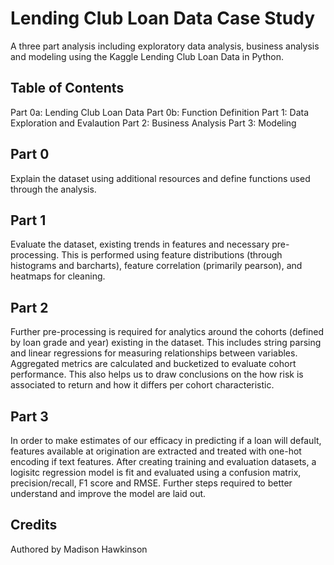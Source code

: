 # Lending Club Loan Data Case Study

A three part analysis including exploratory data analysis, business analysis and modeling using the Kaggle Lending Club Loan Data in Python.

## Table of Contents
Part 0a: Lending Club Loan Data
Part 0b: Function Definition
Part 1: Data Exploration and Evalaution
Part 2: Business Analysis
Part 3: Modeling

## Part 0
Explain the dataset using additional resources and define functions used through the analysis.

## Part 1
Evaluate the dataset, existing trends in features and necessary pre-processing. This is performed using feature distributions (through histograms and barcharts), feature correlation (primarily pearson), and heatmaps for cleaning. 

## Part 2
Further pre-processing is required for analytics around the cohorts (defined by loan grade and year) existing in the dataset. This includes string parsing and linear regressions for measuring relationships between variables. Aggregated metrics are calculated and bucketized to evaluate cohort performance. This also helps us to draw conclusions on the how risk is associated to return and how it differs per cohort characteristic.

## Part 3
In order to make estimates of our efficacy in predicting if a loan will default, features available at origination are extracted and treated with one-hot encoding if text features. After creating training and evaluation datasets, a logisitc regression model is fit and evaluated using a confusion matrix, precision/recall, F1 score and RMSE. Further steps required to better understand and improve the model are laid out. 

## Credits
Authored by Madison Hawkinson

